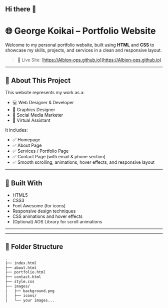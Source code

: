 ## Hi there 👋

# 🌐 George Koikai – Portfolio Website

Welcome to my personal portfolio website, built using **HTML** and **CSS** to showcase my skills, projects, and services in a clean and responsive layout.

> 🔗 Live Site: [https://Albion-ops.github.io](https://Albion-ops.github.io)

---

## 📁 About This Project

This website represents my work as a:
- 💻 Web Designer & Developer
- 🎨 Graphics Designer
- 📱 Social Media Marketer
- 🧠 Virtual Assistant

It includes:
- ✅ Homepage
- ✅ About Page
- ✅ Services / Portfolio Page
- ✅ Contact Page (with email & phone section)
- ✅ Smooth scrolling, animations, hover effects, and responsive layout

---

## 🔧 Built With

- HTML5
- CSS3
- Font Awesome (for icons)
- Responsive design techniques
- CSS animations and hover effects
- (Optional) AOS Library for scroll animations

---

---

## 🧩 Folder Structure

```bash
.
├── index.html
├── about.html
├── portfolio.html
├── contact.html
├── style.css
├── images/
│   ├── background.png
│   ├── icons/
│   └── your images...

